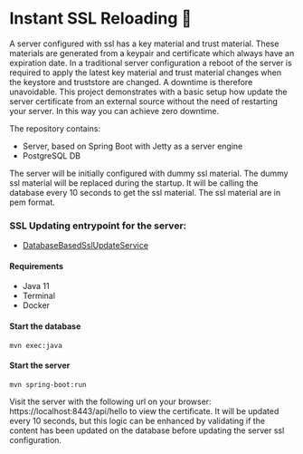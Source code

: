 # Instant SSL Reloading 🔐
A server configured with ssl has a key material and trust material. These materials are generated from a keypair and certificate which always have an expiration date.
In a traditional server configuration a reboot of the server is required to apply the latest key material and trust material changes when the keystore and truststore are changed.
A downtime is therefore unavoidable. This project demonstrates with a basic setup how update the server certificate from an external source without the need of restarting your server. In this way you can achieve zero downtime.

The repository contains:
 - Server, based on Spring Boot with Jetty as a server engine
 - PostgreSQL DB

The server will be initially configured with dummy ssl material. The dummy ssl material will be replaced during the startup.
It will be calling the database every 10 seconds to get the ssl material. The ssl material are in pem format.

### SSL Updating entrypoint for the server:
 - [DatabaseBasedSslUpdateService](src/main/java/nl/altindag/server/service/DatabaseBasedSslUpdateService.java)

#### Requirements
 - Java 11
 - Terminal
 - Docker

#### Start the database
```
mvn exec:java
```

#### Start the server
```
mvn spring-boot:run
```
Visit the server with the following url on your browser: https://localhost:8443/api/hello to view the certificate. It will be updated every 10 seconds, but this logic can be enhanced by validating if the content has been updated on the database before updating the server ssl configuration.
